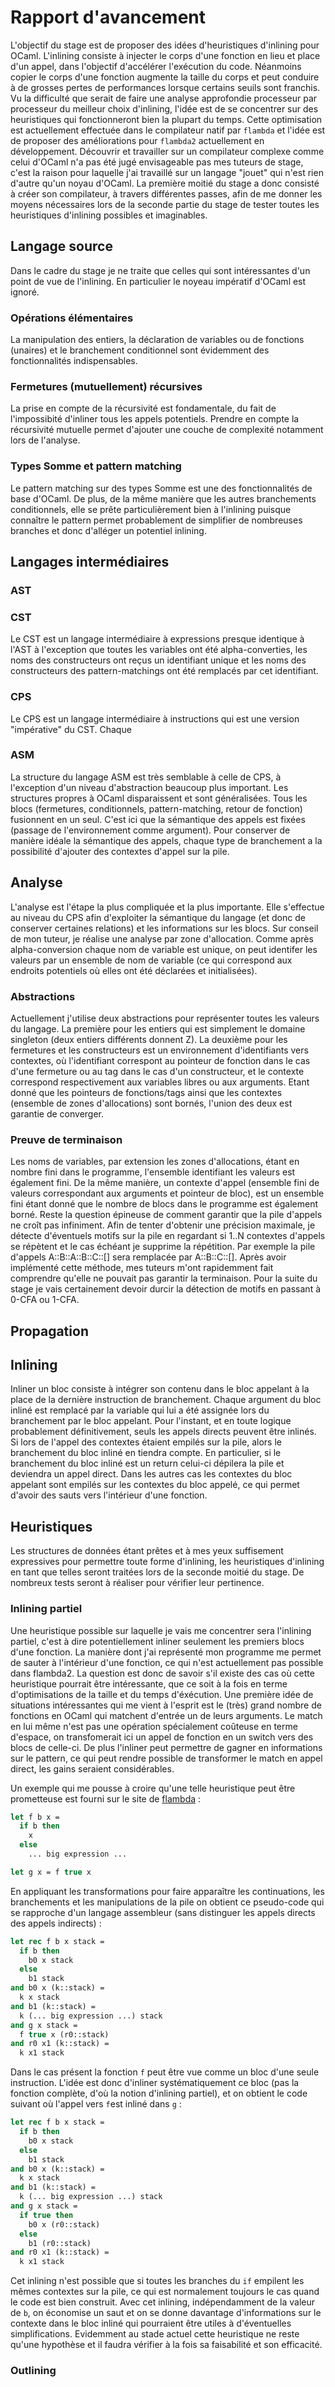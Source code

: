 # Rapport d'avancement

L'objectif du stage est de proposer des idées d'heuristiques d'inlining pour OCaml. L'inlining consiste à injecter le corps d'une fonction en lieu et place d'un appel, dans l'objectif d'accélérer l'exécution du code. Néanmoins copier le corps d'une fonction augmente la taille du corps et peut conduire à de grosses pertes de performances lorsque certains seuils sont franchis. Vu la difficulté que serait de faire une analyse approfondie processeur par processeur du meilleur choix d'inlining, l'idée est de se concentrer sur des heuristiques qui fonctionneront bien la plupart du temps. Cette optimisation est actuellement effectuée dans le compilateur natif par `flambda` et l'idée est de proposer des améliorations pour `flambda2` actuellement en développement. Découvrir et travailler sur un compilateur complexe comme celui d'OCaml n'a pas été jugé envisageable pas mes tuteurs de stage, c'est la raison pour laquelle j'ai travaillé sur un langage "jouet" qui n'est rien d'autre qu'un noyau d'OCaml. La première moitié du stage a donc consisté à créer son compilateur, à travers différentes passes, afin de me donner les moyens nécessaires lors de la seconde partie du stage de tester toutes les heuristiques d'inlining possibles et imaginables.

## Langage source

Dans le cadre du stage je ne traite que celles qui sont intéressantes d'un point de vue de l'inlining. En particulier le noyeau impératif d'OCaml est ignoré.

### Opérations élémentaires

La manipulation des entiers, la déclaration de variables ou de fonctions (unaires) et le branchement conditionnel sont évidemment des fonctionnalités indispensables.

### Fermetures (mutuellement) récursives

La prise en compte de la récursivité est fondamentale, du fait de l'impossibité d'inliner tous les appels potentiels. Prendre en compte la récursivité mutuelle permet d'ajouter une couche de complexité notamment lors de l'analyse.

### Types Somme et pattern matching

Le pattern matching sur des types Somme est une des fonctionnalités de base d'OCaml. De plus, de la même manière que les autres branchements conditionnels, elle se prête particulièrement bien à l'inlining puisque connaître le pattern permet probablement de simplifier de nombreuses branches et donc d'alléger un potentiel inlining.

## Langages intermédiaires

### AST



### CST

Le CST est un langage intermédiaire à expressions presque identique à l'AST à l'exception que toutes les variables ont été alpha-converties, les noms des constructeurs ont reçus un identifiant unique et les noms des constructeurs des pattern-matchings ont été remplacés par cet identifiant.

### CPS

Le CPS est un langage intermédiaire à instructions qui est une version "impérative" du CST. Chaque

### ASM

La structure du langage ASM est très semblable à celle de CPS, à l'exception d'un niveau d'abstraction beaucoup plus important. Les structures propres à OCaml disparaissent et sont généralisées. Tous les blocs (fermetures, conditionnels, pattern-matching, retour de fonction) fusionnent en un seul. C'est ici que la sémantique des appels est fixées (passage de l'environnement comme argument). Pour conserver de manière idéale la sémantique des appels, chaque type de branchement a la possibilité d'ajouter des contextes d'appel sur la pile.

## Analyse

L'analyse est l'étape la plus compliquée et la plus importante. Elle s'effectue au niveau du CPS afin d'exploiter la sémantique du langage (et donc de conserver certaines relations) et les informations sur les blocs. Sur conseil de mon tuteur, je réalise une analyse par zone d'allocation. Comme après alpha-conversion chaque nom de variable est unique, on peut identifer les valeurs par un ensemble de nom de variable (ce qui correspond aux endroits potentiels où elles ont été déclarées et initialisées). 

### Abstractions

Actuellement j'utilise deux abstractions pour représenter toutes les valeurs du langage. La première pour les entiers qui est simplement le domaine singleton (deux entiers différents donnent Z). La deuxième pour les fermetures et les constructeurs est un environnement d'identifiants vers contextes, où l'identifiant correspont au pointeur de fonction dans le cas d'une fermeture ou au tag dans le cas d'un constructeur, et le contexte correspond respectivement aux variables libres ou aux arguments. Etant donné que les pointeurs de fonctions/tags ainsi que les contextes (ensemble de zones d'allocations) sont bornés, l'union des deux est garantie de converger.

### Preuve de terminaison

Les noms de variables, par extension les zones d'allocations, étant en nombre fini dans le programme, l'ensemble identifiant les valeurs est également fini. De la même manière, un contexte d'appel (ensemble fini de valeurs correspondant aux arguments et pointeur de bloc), est un ensemble fini étant donné que le nombre de blocs dans le programme est également borné. Reste la question épineuse de comment garantir que la pile d'appels ne croît pas infiniment. Afin de tenter d'obtenir une précision maximale, je détecte d'éventuels motifs sur la pile en regardant si 1..N contextes d'appels se répètent et le cas échéant je supprime la répétition. Par exemple la pile d'appels A::B::A::B::C::[] sera remplacée par A::B::C::[]. Après avoir implémenté cette méthode, mes tuteurs m'ont rapidemment fait comprendre qu'elle ne pouvait pas garantir la terminaison. Pour la suite du stage je vais certainement devoir durcir la détection de motifs en passant à 0-CFA ou 1-CFA.

## Propagation



## Inlining

Inliner un bloc consiste à intégrer son contenu dans le bloc appelant à la place de la dernière instruction de branchement. Chaque argument du bloc inliné est remplacé par la variable qui lui a été assignée lors du branchement par le bloc appelant. Pour l'instant, et en toute logique probablement définitivement, seuls les appels directs peuvent être inlinés. Si lors de l'appel des contextes étaient empilés sur la pile, alors le branchement du bloc inliné en tiendra compte. En particulier, si le branchement du bloc inliné est un return celui-ci dépilera la pile et deviendra un appel direct. Dans les autres cas les contextes du bloc appelant sont empilés sur les contextes du bloc appelé, ce qui permet d'avoir des sauts vers l'intérieur d'une fonction. 

## Heuristiques

Les structures de données étant prêtes et à mes yeux suffisement expressives pour permettre toute forme d'inlining, les heuristiques d'inlining en tant que telles seront traitées lors de la seconde moitié du stage. De nombreux tests seront à réaliser pour vérifier leur pertinence.

### Inlining partiel

Une heuristique possible sur laquelle je vais me concentrer sera l'inlining partiel, c'est à dire potentiellement inliner seulement les premiers blocs d'une fonction. La manière dont j'ai représenté mon programme me permet de sauter à l'intérieur d'une fonction, ce qui n'est actuellement pas possible dans flambda2. La question est donc de savoir s'il existe des cas où cette heuristique pourrait être intéressante, que ce soit à la fois en terme d'optimisations de la taille et du temps d'éxécution. Une première idée de situations intéressantes qui me vient à l'esprit est le (très) grand nombre de fonctions en OCaml qui matchent d'entrée un de leurs arguments. Le match en lui même n'est pas une opération spécialement coûteuse en terme d'espace, on transfomerait ici un appel de fonction en un switch vers des blocs de celle-ci. De plus l'inliner peut permettre de gagner en informations sur le pattern, ce qui peut rendre possible de transformer le match en appel direct, les gains seraient considérables.

Un exemple qui me pousse à croire qu'une telle heuristique peut être prometteuse est fourni sur le site de [flambda](https://v2.ocaml.org/manual/flambda.html#ss:flambda-inlining-overview) :

```ocaml
let f b x =
  if b then
    x
  else
    ... big expression ...

let g x = f true x
```

En appliquant les transformations pour faire apparaître les continuations, les branchements et les manipulations de la pile on obtient ce pseudo-code qui se rapproche d'un langage assembleur (sans distinguer les appels directs des appels indirects) :

```ocaml
let rec f b x stack =
  if b then
    b0 x stack
  else
    b1 stack
and b0 x (k::stack) =
  k x stack
and b1 (k::stack) =
  k (... big expression ...) stack
and g x stack =
  f true x (r0::stack)
and r0 x1 (k::stack) =
  k x1 stack
```

Dans le cas présent la fonction `f` peut être vue comme un bloc d'une seule instruction. L'idée est donc d'inliner systématiquement ce bloc (pas la fonction complète, d'où la notion d'inlining partiel), et on obtient le code suivant où l'appel vers `f`est inliné dans `g` :

```ocaml
let rec f b x stack =
  if b then
    b0 x stack
  else
    b1 stack
and b0 x (k::stack) =
  k x stack
and b1 (k::stack) =
  k (... big expression ...) stack
and g x stack =
  if true then
    b0 x (r0::stack)
  else
    b1 (r0::stack)
and r0 x1 (k::stack) =
  k x1 stack
```

Cet inlining n'est possible que si toutes les branches du `if` empilent les mêmes contextes sur la pile, ce qui est normalement toujours le cas quand le code est bien construit. Avec cet inlining, indépendamment de la valeur de `b`, on économise un saut et on se donne davantage d'informations sur le contexte dans le bloc inliné qui pourraient être utiles à d'éventuelles simplifications. Evidemment au stade actuel cette heuristique ne reste qu'une hypothèse et il faudra vérifier à la fois sa faisabilité et son efficacité.

### Outlining


